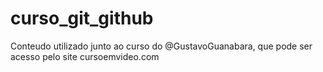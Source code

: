 # curso_git_github

 Conteudo utilizado junto ao curso do @GustavoGuanabara, que pode ser acesso pelo site  cursoemvideo.com